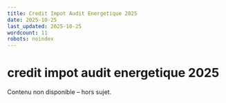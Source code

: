 ```yaml
---
title: Credit Impot Audit Energetique 2025
date: 2025-10-25
last_updated: 2025-10-25
wordcount: 11
robots: noindex
---
```


# credit impot audit energetique 2025

Contenu non disponible – hors sujet.